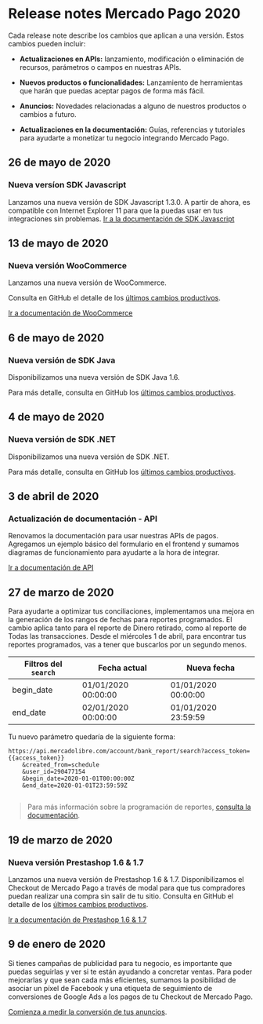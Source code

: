 # Release notes Mercado Pago 2020

Cada release note describe los cambios que aplican a una versión. Estos cambios pueden incluir:

- **Actualizaciones en APIs:** lanzamiento, modificación o eliminación de recursos, parámetros o campos en nuestras APIs.

- **Nuevos productos o funcionalidades:** Lanzamiento de herramientas que harán que puedas aceptar pagos de forma más fácil.

- **Anuncios:** Novedades relacionadas a alguno de nuestros productos o cambios a futuro.

- **Actualizaciones en la documentación:** Guías, referencias y tutoriales para ayudarte a monetizar tu negocio integrando Mercado Pago.


## 26 de mayo de 2020
### Nueva versíon SDK Javascript
Lanzamos una nueva versión de SDK Javascript 1.3.0. A partir de ahora, es compatible con Internet Explorer 11 para que la puedas usar en tus integraciones sin problemas.
[Ir a la documentación de SDK Javascript](https://www.mercadopago[FAKER][URL][DOMAIN]/developers/pt/guides/sdks/official/js/)

## 13 de mayo de 2020

### Nueva versión WooCommerce

Lanzamos una nueva versión de WooCommerce.

Consulta en GitHub el detalle de los [últimos cambios productivos](https://github.com/mercadopago/cart-woocommerce/releases/tag/v4.2.0).

[Ir a documentación de WooCommerce](https://www.mercadopago[FAKER][URL][DOMAIN]/developers/es/guides/plugins/woocommerce/introduction/)


## 6 de mayo de 2020

### Nueva versión de SDK Java

Disponibilizamos una nueva versión de SDK Java 1.6.

Para más detalle, consulta en GitHub los [últimos cambios productivos](https://github.com/mercadopago/dx-java/releases/tag/1.6.0).


## 4 de mayo de 2020

### Nueva versión de SDK .NET

Disponibilizamos una nueva versión de SDK .NET.

Para más detalle, consulta en GitHub los [últimos cambios productivos](https://github.com/mercadopago/dx-dotnet/releases/tag/1.7.0).


## 3 de abril de 2020

### Actualización de documentación - API

Renovamos la documentación para usar nuestras APIs de pagos. Agregamos un ejemplo básico del formulario en el frontend y sumamos diagramas de funcionamiento para ayudarte a la hora de integrar.

[Ir a documentación de API](https://www.mercadopago[FAKER][URL][DOMAIN]/developers/es/guides/payments/api/introduction/)


## 27 de marzo de 2020

Para ayudarte a optimizar tus conciliaciones, implementamos una mejora en la generación de los rangos de fechas para reportes programados. El cambio aplica tanto para el reporte de Dinero retirado, como al reporte de Todas las transacciones. Desde el miércoles 1 de abril, para encontrar tus reportes programados, vas a tener que buscarlos por un segundo menos. 

 Filtros del `search`| Fecha actual | Nueva fecha |
--------- | ------------------------ | ------------------------------- |
begin_date  | 01/01/2020 00:00:00 | 01/01/2020 00:00:00
end_date | 02/01/2020  00:00:00 | 01/01/2020  23:59:59

Tu nuevo parámetro quedaría de la siguiente forma: 
 
```
https://api.mercadolibre.com/account/bank_report/search?access_token={{access_token}}
    &created_from=schedule
    &user_id=290477154
    &begin_date=2020-01-01T00:00:00Z
    &end_date=2020-01-01T23:59:59Z
 
```

> Para más información sobre la programación de reportes, [consulta la documentación](https://www.mercadopago.com.ar/developers/es/guides/reports/general-considerations/reconciliation-reports/).  


## 19 de marzo de 2020

### Nueva versión Prestashop 1.6 & 1.7

Lanzamos una nueva versión de Prestashop 1.6 & 1.7. Disponibilizamos el Checkout de Mercado Pago a través de modal para que tus compradores puedan realizar una compra sin salir de tu sitio.
Consulta en GitHub el detalle de los [últimos cambios productivos](https://github.com/mercadopago/cart-prestashop-7/releases).

[Ir a documentación de Prestashop 1.6 & 1.7](https://www.mercadopago[FAKER][URL][DOMAIN]/developers/es/guides/plugins/prestashop/introduction/)


## 9 de enero de 2020

Si tienes campañas de publicidad para tu negocio, es importante que puedas seguirlas y ver si te están ayudando a concretar ventas. Para poder mejorarlas y que sean cada más eficientes, sumamos la posibilidad de asociar un píxel de Facebook y una etiqueta de seguimiento de conversiones de Google Ads a los pagos de tu Checkout de Mercado Pago.

[Comienza a medir la conversión de tus anuncios](https://www.mercadopago.com.ar/developers/es/guides/payments/web-payment-checkout/configurations/).
